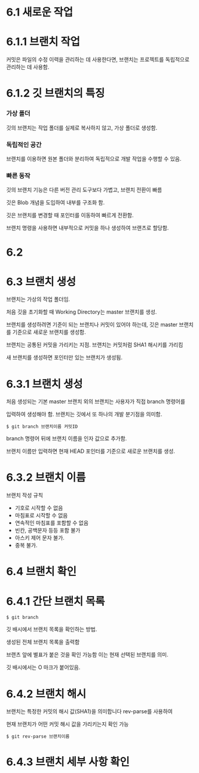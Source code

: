 # 6.1 새로운 작업

# 6.1.1 브랜치 작업

커밋은 파일의 수정 이력을 관리하는 데 사용한다면, 브랜치는 프로젝트를 독립적으로 관리하는 데 사용함.

# 6.1.2 깃 브랜치의 특징

### 가상 폴더

깃의 브랜치는 작업 폴더를 실제로 복사하지 않고, 가상 폴더로 생성함.

### 독립적인 공간

브랜치를 이용하면 원본 폴더와 분리하여 독립적으로 개발 작업을 수행할 수 있음.

### 빠른 동작

깃의 브랜치 기능은 다른 버전 관리 도구보다 가볍고, 브랜치 전환이 빠름

깃은 Blob 개념을 도입하여 내부를 구조화 함.

깃은 브랜치를 변경할 때 포인터를 이동하여 빠르게 전환함.

브랜치 명령을 사용하면 내부적으로 커밋을 하나 생성하여 브랜츠로 할당함.

# 6.2

# 6.3 브랜치 생성

브랜치는 가상의 작업 폴더임.

처음 깃을 초기화할 때 Working Directory는 master 브랜치를 생성.

브랜치를 생성하려면 기준이 되는 브랜치나 커밋이 있어야 하는데, 깃은 master 브랜치를 기준으로 새로운 브랜치를 생성함.

브랜치는 공통된 커밋을 가리키는 지점. 브랜치는 커밋처럼 SHA1 해시키를 가리킴

새 브랜치를 생성하면 포인터만 있는 브랜치가 생성됨.

# 6.3.1 브랜치 생성

처음 생성되는 기본 master 브랜치 외의 브랜치는 사용자가 직접 branch 명령어를

입력하여 생성해야 함. 브랜치는 깃에서 또 하나의 개발 분기점을 의미함.

```
$ git branch 브랜치이름 커밋ID
```

branch 명령어 뒤에 브랜치 이름을 인자 값으로 추가함.

브랜치 이름만 입력하면 현재 HEAD 포인터를 기준으로 새로운 브랜치를 생성.

# 6.3.2 브랜치 이름

브랜치 작성 규칙
- 기호로 시작할 수 없음
- 마침표로 시작할 수 없음
- 연속적인 마침표를 포함할 수 없음
- 빈칸, 공백문자 등등 포함 불가
- 아스키 제어 문자 불가.
- 중복 불가.

# 6.4 브랜치 확인

# 6.4.1 간단 브랜치 목록

```
$ git branch
```

깃 배시에서 브랜치 목록을 확인하는 방법.

생성된 전체 브랜치 목록을 출력함 

브랜츠 앞에 별표가 붙은 것을 확인 가능함 이는 현재 선택된 브랜치를 의미.

깃 배시에서는 O 마크가 붙어있음.

# 6.4.2 브랜치 해시

브랜치는 특정한 커밋의 해시 값(SHA1)을 의미합니다 rev-parse를 사용하여

현재 브랜치가 어떤 커밋 해시 값을 가리키는지 확인 가능

```
$ git rev-parse 브랜치이름
```

# 6.4.3 브랜치 세부 사항 확인


